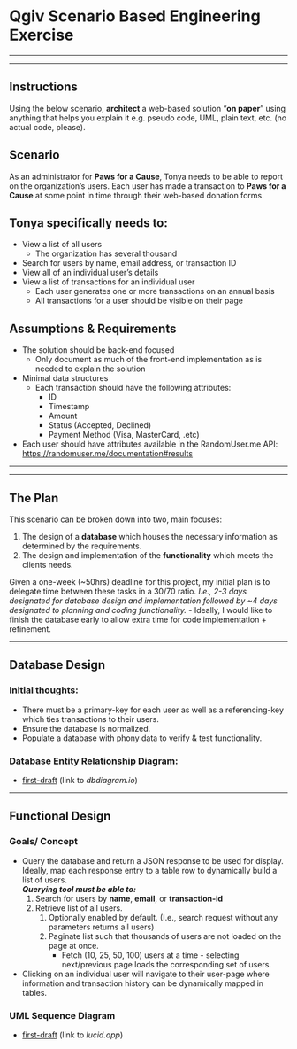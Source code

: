 # Qgiv Scenario Based Engineering Exercise

---
---

## Instructions

Using the below scenario, **architect** a web-based solution “**on paper**” using anything that helps you explain it e.g. pseudo code, UML, plain text, etc.  (no actual code, please).

## Scenario

As an administrator for **Paws for a Cause**, Tonya needs to be able to report on the organization’s users.  Each user has made a transaction to **Paws for a Cause** at some point in time through their web-based donation forms.  

## Tonya specifically needs to:

-	View a list of all users
    - The organization has several thousand
-	Search for users by name, email address, or transaction ID
-	View all of an individual user’s details
-	View a list of transactions for an individual user
    -   Each user generates one or more transactions on an annual basis
    -   All transactions for a user should be visible on their page

## Assumptions & Requirements

-	The solution should be back-end focused
    -   Only document as much of the front-end implementation as is needed to explain the solution
-	Minimal data structures
    -   Each transaction should have the following attributes:
        -   ID
        -   Timestamp
        -   Amount
        -   Status (Accepted, Declined)
        -   Payment Method (Visa, MasterCard, .etc)
-   Each user should have attributes available in the RandomUser.me API:  https://randomuser.me/documentation#results

---
---

## The Plan
This scenario can be broken down into two, main focuses:
1. The design of a **database** which houses the necessary information as determined by the requirements.
2. The design and implementation of the **functionality** which meets the clients needs.

Given a one-week (~50hrs) deadline for this project, my initial plan is to delegate time between these tasks in a 30/70 ratio. *I.e., 2-3 days designated for database design and implementation followed by ~4 days designated to planning and coding functionality.* - Ideally, I would like to finish the database early to allow extra time for code implementation + refinement.

---

## Database Design

### Initial thoughts:
* There must be a primary-key for each user as well as a referencing-key which ties transactions to their users.
* Ensure the database is normalized.
* Populate a database with phony data to verify & test functionality.

### Database Entity Relationship Diagram:
* [first-draft](https://dbdiagram.io/d/62abf44e9921fe2a96250eea) (link to *dbdiagram.io*) <br>

---

## Functional Design

### Goals/ Concept
* Query the database and return a JSON response to be used for display. Ideally, map each response entry to a table row to dynamically build a list of users. <br>
  ***Querying tool must be able to:***
  1. Search for users by **name**, **email**, or **transaction-id**
  2. Retrieve list of all users.
     1. Optionally enabled by default. (I.e., search request without any parameters returns all users)
     2. Paginate list such that thousands of users are not loaded on the page at once.
        * Fetch (10, 25, 50, 100) users at a time - selecting next/previous page loads the corresponding set of users.
* Clicking on an individual user will navigate to their user-page where information and transaction history can be dynamically mapped in tables.
### UML Sequence Diagram
* [first-draft](https://lucid.app/lucidchart/e7746c38-7bc7-4e73-9b4d-c7687bf26bff/edit?invitationId=inv_67a00594-8c3f-4e4e-be34-37d5c0a29002#) (link to *lucid.app*) <br>
